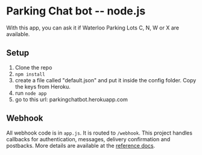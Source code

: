
# Parking Chat bot -- node.js

With this app, you can ask it if Waterloo Parking Lots C, N, W or X are available. 

## Setup

1. Clone the repo
2. `npm install`
3. create a file called "default.json" and put it inside the config folder. Copy the keys from Heroku.
4. run `node app`
5. go to this url: parkingchatbot.herokuapp.com 

## Webhook

All webhook code is in `app.js`. It is routed to `/webhook`. This project handles callbacks for authentication, messages, delivery confirmation and postbacks. More details are available at the [reference docs](https://developers.facebook.com/docs/messenger-platform/webhook-reference).
